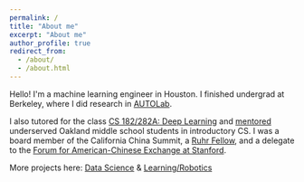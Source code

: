 ```yaml
---
permalink: /
title: "About me"
excerpt: "About me"
author_profile: true
redirect_from: 
  - /about/
  - /about.html
---
```

Hello! I'm a machine learning engineer in Houston. I finished undergrad at Berkeley, where I did research in [AUTOLab](https://autolab.berkeley.edu). 

I also tutored for the class [CS 182/282A: Deep Learning](https://inst.eecs.berkeley.edu/~cs182/fa22/) and [mentored](https://www.berkeleyanova.org/) underserved Oakland middle school students in introductory CS. I was a board member of the California China Summit, a [Ruhr Fellow](https://www.northamerica.uaruhr.de/nyc/offers/ruhrfellowship.html.en), and a delegate to the [Forum for American-Chinese Exchange at Stanford](https://faces.stanford.edu/). 

More projects here: [Data Science](https://github.com/data-science-era) & [Learning/Robotics](https://github.com/ml-robotics-era) 